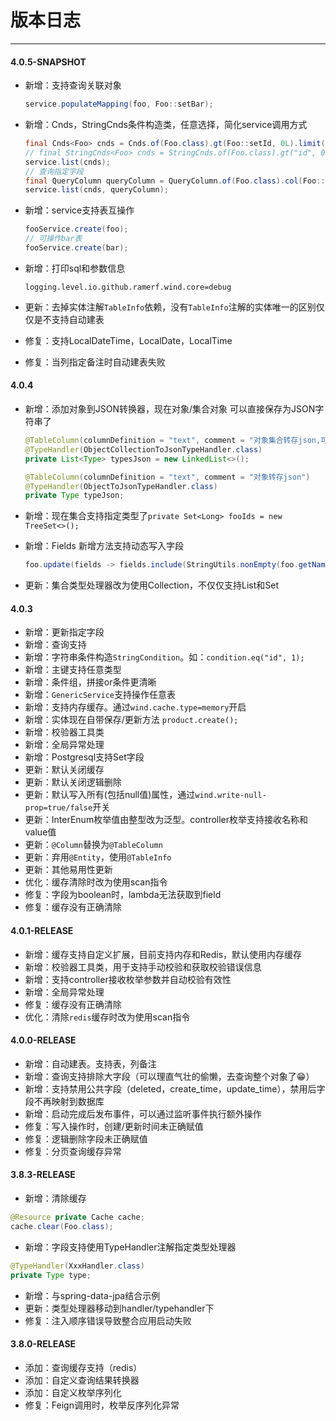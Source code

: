 # 版本日志

---

#### 4.0.5-SNAPSHOT

- 新增：支持查询关联对象

  ```java
  service.populateMapping(foo, Foo::setBar);
  ```

- 新增：Cnds，StringCnds条件构造类，任意选择，简化service调用方式

  ```java
  final Cnds<Foo> cnds = Cnds.of(Foo.class).gt(Foo::setId, 0L).limit(1, 10).orderBy(Foo::getId);
  // final StringCnds<Foo> cnds = StringCnds.of(Foo.class).gt("id", 0L).limit(1, 10).orderBy("id");
  service.list(cnds);
  // 查询指定字段
  final QueryColumn queryColumn = QueryColumn.of(Foo.class).col(Foo::getId).col(Foo::getName);
  service.list(cnds, queryColumn);
  ```

- 新增：service支持表互操作

  ```java
  fooService.create(foo);
  // 可操作bar表
  fooService.create(bar);
  ```

- 新增：打印sql和参数信息

  ```properties
  logging.level.io.github.ramerf.wind.core=debug
  ```

- 更新：去掉实体注解`TableInfo`依赖，没有`TableInfo`注解的实体唯一的区别仅仅是不支持自动建表

- 修复：支持LocalDateTime，LocalDate，LocalTime

- 修复：当列指定备注时自动建表失败

#### 4.0.4

- 新增：添加对象到JSON转换器，现在对象/集合对象 可以直接保存为JSON字符串了

  ```java
  @TableColumn(columnDefinition = "text", comment = "对象集合转存json,可指定集合类型")
  @TypeHandler(ObjectCollectionToJsonTypeHandler.class)
  private List<Type> typesJson = new LinkedList<>();
  
  @TableColumn(columnDefinition = "text", comment = "对象转存json")
  @TypeHandler(ObjectToJsonTypeHandler.class)
  private Type typeJson;
  ```

- 新增：现在集合支持指定类型了`private Set<Long> fooIds = new TreeSet<>();`

- 新增：Fields 新增方法支持动态写入字段

  ```java
  foo.update(fields -> fields.include(StringUtils.nonEmpty(foo.getName()), Foo::getName));
  ```

- 更新：集合类型处理器改为使用Collection，不仅仅支持List和Set

#### 4.0.3

- 新增：更新指定字段
- 新增：查询支持
- 新增：字符串条件构造`StringCondition`。如：`condition.eq("id", 1);`
- 新增：主键支持任意类型
- 新增：条件组，拼接or条件更清晰
- 新增：`GenericService`支持操作任意表
- 新增：支持内存缓存。通过`wind.cache.type=memory`开启
- 新增：实体现在自带保存/更新方法 `product.create();`
- 新增：校验器工具类
- 新增：全局异常处理
- 新增：Postgresql支持Set字段
- 更新：默认关闭缓存
- 更新：默认关闭逻辑删除
- 更新：默认写入所有(包括null值)属性，通过`wind.write-null-prop=true/false`开关
- 更新：InterEnum枚举值由整型改为泛型。controller枚举支持接收名称和value值
- 更新：`@Column`替换为`@TableColumn`
- 更新：弃用`@Entity`，使用`@TableInfo`
- 更新：其他易用性更新
- 优化：缓存清除时改为使用scan指令
- 修复：字段为boolean时，lambda无法获取到field
- 修复：缓存没有正确清除

#### 4.0.1-RELEASE

- 新增：缓存支持自定义扩展，目前支持内存和Redis，默认使用内存缓存
- 新增：校验器工具类，用于支持手动校验和获取校验错误信息
- 新增：支持controller接收枚举参数并自动校验有效性
- 新增：全局异常处理
- 修复：缓存没有正确清除
- 优化：清除`redis`缓存时改为使用scan指令

#### 4.0.0-RELEASE

- 新增：自动建表。支持表，列备注
- 新增：查询支持排除大字段（可以理直气壮的偷懒，去查询整个对象了😁）
- 新增：支持禁用公共字段（deleted，create_time，update_time），禁用后字段不再映射到数据库
- 新增：启动完成后发布事件，可以通过监听事件执行额外操作
- 修复：写入操作时，创建/更新时间未正确赋值
- 修复：逻辑删除字段未正确赋值
- 修复：分页查询缓存异常

#### 3.8.3-RELEASE

- 新增：清除缓存

```java
@Resource private Cache cache;
cache.clear(Foo.class);
```

- 新增：字段支持使用TypeHandler注解指定类型处理器

```java
@TypeHandler(XxxHandler.class)
private Type type;
```

- 新增：与spring-data-jpa结合示例
- 更新：类型处理器移动到handler/typehandler下
- 修复：注入顺序错误导致整合应用启动失败

#### 3.8.0-RELEASE

- 添加：查询缓存支持（redis）
- 添加：自定义查询结果转换器
- 添加：自定义枚举序列化
- 修复：Feign调用时，枚举反序列化异常